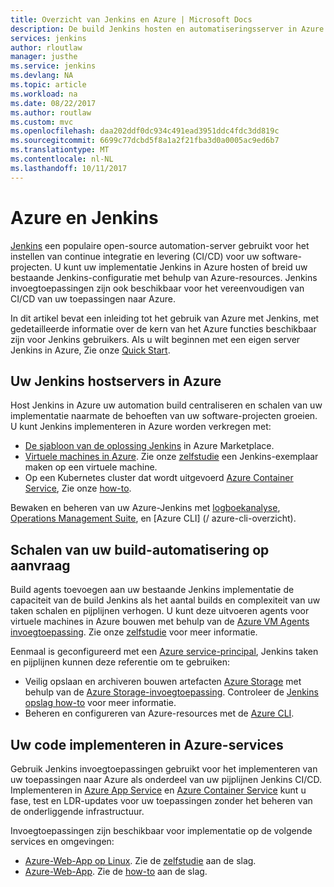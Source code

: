 ```yaml
---
title: Overzicht van Jenkins en Azure | Microsoft Docs
description: De build Jenkins hosten en automatiseringsserver in Azure implementeren en gebruiken van Azure berekenings- en -resources uit te breiden uw continue integratie en implementatie pijplijnen (CI/CD).
services: jenkins
author: rloutlaw
manager: justhe
ms.service: jenkins
ms.devlang: NA
ms.topic: article
ms.workload: na
ms.date: 08/22/2017
ms.author: routlaw
ms.custom: mvc
ms.openlocfilehash: daa202ddf0dc934c491ead3951ddc4fdc3dd819c
ms.sourcegitcommit: 6699c77dcbd5f8a1a2f21fba3d0a0005ac9ed6b7
ms.translationtype: MT
ms.contentlocale: nl-NL
ms.lasthandoff: 10/11/2017
---
```

# <a name="azure-and-jenkins"></a>Azure en Jenkins

[Jenkins](https://jenkins.io/) een populaire open-source automation-server gebruikt voor het instellen van continue integratie en levering (CI/CD) voor uw software-projecten. U kunt uw implementatie Jenkins in Azure hosten of breid uw bestaande Jenkins-configuratie met behulp van Azure-resources. Jenkins invoegtoepassingen zijn ook beschikbaar voor het vereenvoudigen van CI/CD van uw toepassingen naar Azure.

In dit artikel bevat een inleiding tot het gebruik van Azure met Jenkins, met gedetailleerde informatie over de kern van het Azure functies beschikbaar zijn voor Jenkins gebruikers. Als u wilt beginnen met een eigen server Jenkins in Azure, Zie onze [Quick Start](install-jenkins-solution-template.md).

## <a name="host-your-jenkins-servers-in-azure"></a>Uw Jenkins hostservers in Azure

Host Jenkins in Azure uw automation build centraliseren en schalen van uw implementatie naarmate de behoeften van uw software-projecten groeien. U kunt Jenkins implementeren in Azure worden verkregen met:
 
- [De sjabloon van de oplossing Jenkins](install-jenkins-solution-template.md) in Azure Marketplace.
- [Virtuele machines in Azure](/azure/virtual-machines/linux/overview). Zie onze [zelfstudie](/azure/virtual-machines/linux/tutorial-jenkins-github-docker-cicd) een Jenkins-exemplaar maken op een virtuele machine.
- Op een Kubernetes cluster dat wordt uitgevoerd [Azure Container Service](/azure/container-service/kubernetes/container-service-kubernetes-walkthrough), Zie onze [how-to](/azure/container-service/kubernetes/container-service-kubernetes-jenkin).

Bewaken en beheren van uw Azure-Jenkins met [logboekanalyse](/azure/log-analytics/log-analytics-overview), [Operations Management Suite](/azure/operations-management-suite/operations-management-suite-overview), en [Azure CLI] (/ azure-cli-overzicht).

## <a name="scale-your-build-automation-on-demand"></a>Schalen van uw build-automatisering op aanvraag

Build agents toevoegen aan uw bestaande Jenkins implementatie de capaciteit van de build Jenkins als het aantal builds en complexiteit van uw taken schalen en pijplijnen verhogen. U kunt deze uitvoeren agents voor virtuele machines in Azure bouwen met behulp van de [Azure VM Agents invoegtoepassing](jenkins-azure-vm-agents.md). Zie onze [zelfstudie](/azure/jenkins/jenkins-azure-vm-agents) voor meer informatie.

Eenmaal is geconfigureerd met een [Azure service-principal](/azure/azure-resource-manager/resource-group-overview), Jenkins taken en pijplijnen kunnen deze referentie om te gebruiken:

- Veilig opslaan en archiveren bouwen artefacten [Azure Storage](/azure/storage/common/storage-introduction) met behulp van de [Azure Storage-invoegtoepassing](https://plugins.jenkins.io/windows-azure-storage). Controleer de [Jenkins opslag how-to](/azure/storage/common/storage-java-jenkins-continuous-integration-solution) voor meer informatie.
- Beheren en configureren van Azure-resources met de [Azure CLI](/azure/jenkins/execute-cli-jenkins-pipeline).

## <a name="deploy-your-code-into-azure-services"></a>Uw code implementeren in Azure-services

Gebruik Jenkins invoegtoepassingen gebruikt voor het implementeren van uw toepassingen naar Azure als onderdeel van uw pijplijnen Jenkins CI/CD. Implementeren in [Azure App Service](/azure/app-service/) en [Azure Container Service](/azure/container-service/kubernetes/) kunt u fase, test en LDR-updates voor uw toepassingen zonder het beheren van de onderliggende infrastructuur.

 Invoegtoepassingen zijn beschikbaar voor implementatie op de volgende services en omgevingen:

- [Azure-Web-App op Linux](/azure/app-service/containers/app-service-linux-intro). Zie de [zelfstudie](java-deploy-webapp-tutorial.md) aan de slag.
- [Azure-Web-App](/azure/app-service/app-service-web-overview). Zie de [how-to](deploy-Jenkins-app-service-plugin.md) aan de slag.

